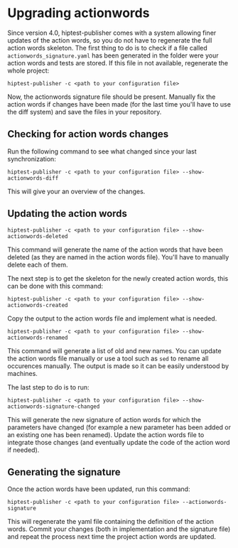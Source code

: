 Upgrading actionwords
=====================

Since version 4.0, hiptest-publisher comes with a system allowing finer updates of the action words, so you do not have to regenerate the full action words skeleton.
The first thing to do is to check if a file called ``actionwords_signature.yaml`` has been generated in the folder were your action words and tests are stored. If this file in not available, regenerate the whole project:

```shell
hiptest-publisher -c <path to your configuration file>
```

Now, the actionwords signature file should be present. Manually fix the action words if changes have been made (for the last time you'll have to use the diff system) and save the files in your repository.

Checking for action words changes
---------------------------------


Run the following command to see what changed since your last synchronization:

```shell
hiptest-publisher -c <path to your configuration file> --show-actionwords-diff
```

This will give your an overview of the changes.

Updating the action words
-------------------------

```shell
hiptest-publisher -c <path to your configuration file> --show-actionwords-deleted
```

This command will generate the name of the action words that have been deleted (as they are named in the action words file). You'll have to manually delete each of them.

The next step is to get the skeleton for the newly created action words, this can be done with this command:

```shell
hiptest-publisher -c <path to your configuration file> --show-actionwords-created
```

Copy the output to the action words file and implement what is needed.

```shell
hiptest-publisher -c <path to your configuration file> --show-actionwords-renamed
```

This command will generate a list of old and new names. You can update the action words file manually or use a tool such as ``sed`` to rename all occurences manually. The output is made so it can be easily understood by machines.

The last step to do is to run:

```shell
hiptest-publisher -c <path to your configuration file> --show-actionwords-signature-changed
```

This will generate the new signature of action words for which the parameters have changed (for example a new parameter has been added or an existing one has been renamed).
Update the action words file to integrate those changes (and eventually update the code of the action word if needed).

Generating the signature
------------------------

Once the action words have been updated, run this command:

```shell
hiptest-publisher -c <path to your configuration file> --actionwords-signature
```

This will regenerate the yaml file containing the definition of the action words. Commit your changes (both in implementation and the signature file) and repeat the process next time the project action words are updated.
